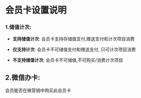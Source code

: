 # 会员卡设置说明

### 1.储值计次:

* **支持储值计次**: 会员卡支持存储值支付,赠送支付和计次项目消费

* **仅支持计次**: 会员卡不可储值支付和赠送支付, 只可计次项目消费

* **不支持储值计次**: 会员卡不可储值,不可购买/消费计次项目

## 2.微信办卡:

会员能否在微营销中购买此会员卡

## 




